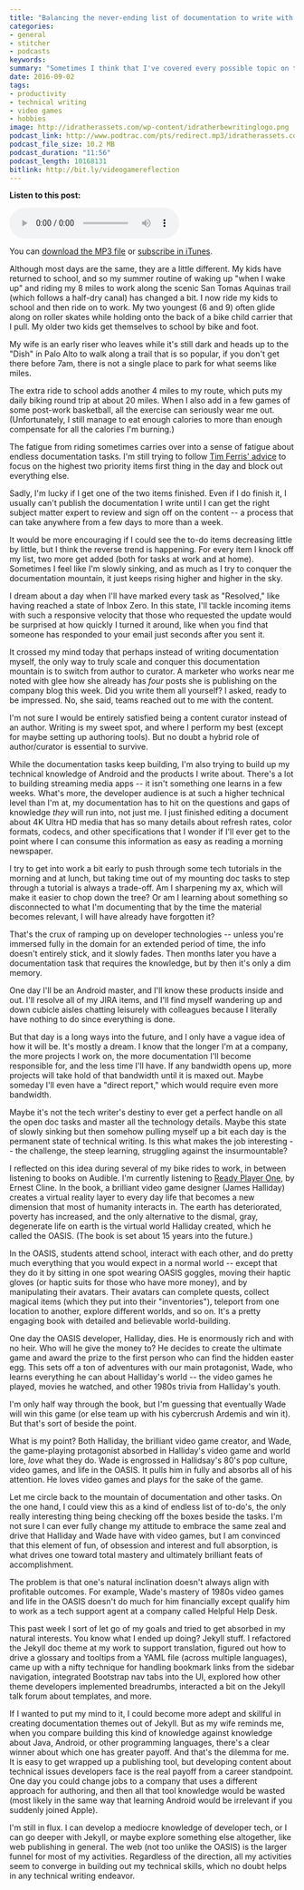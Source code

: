 ```yaml
---
title: "Balancing the never-ending list of documentation to write with your natural interests and passions"
categories:
- general
- stitcher
- podcasts
keywords: 
summary: "Sometimes I think that I've covered every possible topic on this blog that is possible to write about, and my muse becomes silent for a while. But then I remember the purpose of the blog -- to be a web-based log, or journal -- and I realize that the only reason I wouldn't have anything to write about is if I stopped having experiences, stopped reflecting on those experiences, and ultimately became a zombie. That zombie state is the death of any career. "
date: 2016-09-02
tags:
- productivity
- technical writing
- video games
- hobbies
image: http://idratherassets.com/wp-content/idratherbewritinglogo.png
podcast_link: http://www.podtrac.com/pts/redirect.mp3/idratherassets.com/podcasts/videogamereflection.mp3
podcast_file_size: 10.2 MB
podcast_duration: "11:56"
podcast_length: 10168131 
bitlink: http://bit.ly/videogamereflection
---
```


<div class="audioControls">
<p><b>Listen to this post:</b></p>
<p><audio controls="controls"><source src="http://www.podtrac.com/pts/redirect.mp3/idratherassets.com/podcasts/videogamereflection.mp3" type="audio/mpeg" /></audio></p>

<p>You can <a href="http://www.podtrac.com/pts/redirect.mp3/idratherassets.com/podcasts/videogamereflection.mp3" alt="The complexities of translation and the need for dynamic systems in the build process">download the MP3 file</a> or <a href="https://itunes.apple.com/us/podcast/id-rather-be-writing-podcast/id277365275">subscribe in iTunes</a>.</p>
</div>

Although most days are the same, they are a little different. My kids have returned to school, and so my summer routine of waking up "when I wake up" and riding my 8 miles to work along the scenic San Tomas Aquinas trail (which follows a half-dry canal) has changed a bit. I now ride my kids to school and then ride on to work. My two youngest (6 and 9) often glide along on roller skates while holding onto the back of a bike child carrier that I pull. My older two kids get themselves to school by bike and foot. 

My wife is an early riser who leaves while it's still dark and heads up to the "Dish" in Palo Alto to walk along a trail that is so popular, if you don't get there before  7am, there is not a single place to park for what seems like miles.

The extra ride to school adds another 4 miles to my route, which puts my daily biking round trip at about 20 miles. When I also add in a few games of some post-work basketball, all the exercise can seriously wear me out. (Unfortunately, I still manage to eat enough calories to more than enough compensate for all the calories I'm burning.)

The fatigue from riding sometimes carries over into a sense of fatigue about endless documentation tasks. I'm still trying to follow [Tim Ferris' advice](http://idratherbewriting.com/2016/07/20/apply-80-20-rule-to-project-management-tech-comm/) to focus on the highest two priority items first thing in the day and block out everything else.

Sadly, I'm lucky if I get one of the two items finished. Even if I do finish it, I usually can't publish the documentation I write until I can get the right subject matter expert to review and sign off on the content -- a process that can take anywhere from a few days to more than a week. 

It would be more encouraging if I could see the to-do items decreasing little by little, but I think the reverse trend is happening. For every item I knock off my list, two more get added (both for tasks at work and at home). Sometimes I feel like I'm slowly sinking, and as much as I try to conquer the documentation mountain, it just keeps rising higher and higher in the sky.

I dream about a day when I'll have marked every task as "Resolved," like having reached a state of Inbox Zero. In this state, I'll tackle incoming items with such a responsive velocity that those who requested the update would be surprised at how quickly I turned it around, like when you find that someone has responded to your email just seconds after you sent it.

It crossed my mind today that perhaps instead of writing documentation myself, the only way to truly scale and conquer this documentation mountain is to switch from author to curator. A marketer who works near me noted with glee how she already has *four* posts she is publishing on the company blog this week. Did you write them all yourself? I asked, ready to be impressed. No, she said, teams reached out to me with the content.

I'm not sure I would be entirely satisfied being a content curator instead of an author. Writing is my sweet spot, and where I perform my best (except for maybe setting up authoring tools). But no doubt a hybrid role of author/curator is essential to survive.
 
While the documentation tasks keep building, I'm also trying to build up my technical knowledge of Android and the products I write about. There's a lot to building streaming media apps -- it isn't something one learns in a few weeks. What's more, the developer audience is at such a higher technical level than I'm at, my documentation has to hit on the questions and gaps of knowledge *they* will run into, not just me. I just finished editing a document about 4K Ultra HD media that has so many details about refresh rates, color formats, codecs, and other specifications that I wonder if I'll ever get to the point where I can consume this information as easy as reading a morning newspaper.
 
I try to get into work a bit early to push through some tech tutorials in the morning and at lunch, but taking time out of my mounting doc tasks to step through a tutorial is always a trade-off. Am I sharpening my ax, which will make it easier to chop down the tree? Or am I learning about something so disconnected to what I'm documenting that by the time the material becomes relevant, I will have already have forgotten it? 

That's the crux of ramping up on developer technologies -- unless you're immersed fully in the domain for an extended period of time, the info doesn't entirely stick, and it slowly fades. Then months later you have a documentation task that requires the knowledge, but by then it's only a dim memory.

One day I'll be an Android master, and I'll know these products inside and out. I'll resolve all of my JIRA items, and I'll find myself wandering up and down cubicle aisles chatting leisurely with colleagues because I literally have nothing to do since everything is done. 

But that day is a long ways into the future, and I only have a vague idea of how it will be. It's mostly a dream. I know that the longer I'm at a company, the more projects I work on, the more documentation I'll become responsible for, and the less time I'll have. If any bandwidth opens up, more projects will take hold of that bandwidth until it is maxed out. Maybe someday I'll  even have a "direct report," which would require even more bandwidth.

Maybe it's not the tech writer's destiny to ever get a perfect handle on all the open doc tasks and master all the technology details. Maybe this state of slowly sinking but then somehow pulling myself up a bit each day is the permanent state of technical writing. Is this what makes the job interesting -- the challenge, the steep learning, struggling against the insurmountable?

I reflected on this idea during several of my bike rides to work, in between listening to books on Audible. I'm currently listening to [Ready Player One](http://www.audible.com/pd/Sci-Fi-Fantasy/Ready-Player-One-Audiobook/B005FRGT44), by Ernest Cline. In the book, a brilliant video game designer (James Halliday) creates a virtual reality layer to every day life that becomes a new dimension that most of humanity interacts in. The earth has deteriorated, poverty has increased, and the only alternative to the dismal, gray, degenerate life on earth is the virtual world Halliday created, which he called the OASIS. (The book is set about 15 years into the future.) 

In the OASIS, students attend school, interact with each other, and do pretty much everything that you would expect in a normal world -- except that they do it by sitting in one spot wearing OASIS goggles, moving their haptic gloves (or haptic suits for those who have more money), and by manipulating their avatars. Their avatars can complete quests, collect magical items (which they put into their "inventories"), teleport from one location to another, explore different worlds, and so on. It's a pretty engaging book with detailed and believable world-building.

One day the OASIS developer, Halliday, dies. He is enormously rich and with no heir. Who will he give the money to? He decides to create the ultimate game and award the prize to the first person who can find the hidden easter egg. This sets off a ton of adventures with our main protagonist, Wade, who learns everything he can about Halliday's world -- the video games he played, movies he watched, and other 1980s trivia from Halliday's youth.

I'm only half way through the book, but I'm guessing that eventually Wade will win this game (or else team up with his cybercrush Ardemis and win it). But that's sort of beside the point. 

What is my point? Both Halliday, the brilliant video game creator, and Wade, the game-playing protagonist absorbed in Halliday's video game and world lore, *love* what they do. Wade is engrossed in Hallidsay's 80's pop culture, video games, and life in the OASIS. It pulls him in fully and absorbs all of his attention. He loves video games and plays for the sake of the game.

Let me circle back to the mountain of documentation and other tasks. On the one hand, I could view this as a kind of endless list of to-do's, the only really interesting thing being checking off the boxes beside the tasks. I'm not sure I can ever fully change my attitude to embrace the same zeal and drive that Halliday and Wade have with video games, but I am convinced that this element of fun, of obsession and interest and full absorption, is what drives one toward total mastery and ultimately brilliant feats of accomplishment.

The problem is that one's natural inclination doesn't always align with profitable outcomes. For example, Wade's mastery of 1980s video games and life in the OASIS doesn't do much for him financially except qualify him to work as a tech support agent at a company called Helpful Help Desk.

This past week I sort of let go of my goals and tried to get absorbed in my natural interests. You know what I ended up doing? Jekyll stuff. I refactored the Jekyll doc theme at my work to support translation, figured out how to drive a glossary and tooltips from a YAML file (across multiple languages), came up with a nifty technique for handling bookmark links from the sidebar navigation, integrated Bootstrap nav tabs into the UI, explored how other theme developers implemented breadrumbs, interacted a bit on the Jekyll talk forum about templates, and more.

If I wanted to put my mind to it, I could become more adept and skillful in creating documentation themes out of Jekyll. But as my wife reminds me, when you compare building this kind of knowledge against knowledge about Java, Android, or other programming languages, there's a clear winner about which one has greater payoff. And that's the dilemma for me. It is easy to get wrapped up a publishing tool, but developing content about technical issues developers face is the real payoff from a career standpoint. One day you could change jobs to a company that uses a different approach for authoring, and then all that tool knowledge would be wasted (most likely in the same way that learning Android would be irrelevant if you suddenly joined Apple).

I'm still in flux. I can develop a mediocre knowledge of developer tech, or I can go deeper with Jekyll, or maybe explore something else altogether, like web publishing in general. The web (not too unlike the OASIS) is the larger funnel for most of my activities. Regardless of the direction, all my activities seem to converge in building out my technical skills, which no doubt helps in any technical writing endeavor.









